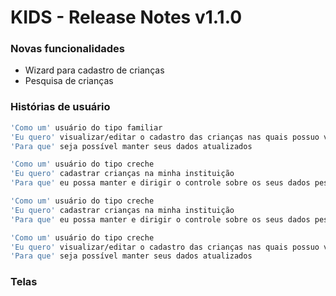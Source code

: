 # KIDS - Release Notes v1.1.0

### Novas funcionalidades
  - Wizard para cadastro de crianças
  - Pesquisa de crianças

### Histórias de usuário
```sh
'Como um' usuário do tipo familiar
'Eu quero' visualizar/editar o cadastro das crianças nas quais possuo vínculo
'Para que' seja possível manter seus dados atualizados
```
```sh
'Como um' usuário do tipo creche
'Eu quero' cadastrar crianças na minha instituição
'Para que' eu possa manter e dirigir o controle sobre os seus dados pessoais
```
```sh
'Como um' usuário do tipo creche
'Eu quero' cadastrar crianças na minha instituição
'Para que' eu possa manter e dirigir o controle sobre os seus dados pessoais
```
```sh
'Como um' usuário do tipo creche
'Eu quero' visualizar/editar o cadastro das crianças nas quais possuo vínculo
'Para que' seja possível manter seus dados atualizados
```

### Telas
